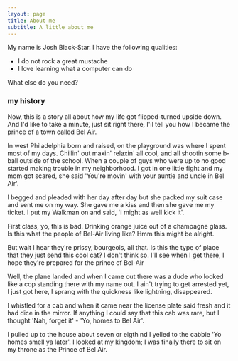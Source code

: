 ```yaml
---
layout: page
title: About me
subtitle: A little about me
---
```


My name is Josh Black-Star. I have the following qualities:

- I do not rock a great mustache
- I love learning what a computer can do

What else do you need?

### my history

Now, this is a story all about how my life got flipped-turned upside down.
And I'd like to take a minute, just sit right there, I'll tell you how I became the prince of a town called Bel Air.

In west Philadelphia born and raised, on the playground was where I spent most of my days. Chillin' out maxin' relaxin' all cool, and all shootin some b-ball outside of the school. When a couple of guys who were up to no good started making trouble in my neighborhood. I got in one little fight and my mom got scared, she said 'You're movin' with your auntie and uncle in Bel Air'.

I begged and pleaded with her day after day but she packed my suit case and sent me on my way. She gave me a kiss and then she gave me my ticket. I put my Walkman on and said, 'I might as well kick it'.

First class, yo, this is bad. Drinking orange juice out of a champagne glass. Is this what the people of Bel-Air living like? Hmm this might be alright.

But wait I hear they're prissy, bourgeois, all that. Is this the type of place that they just send this cool cat? I don't think so. I'll see when I get there, I hope they're prepared for the prince of Bel-Air

Well, the plane landed and when I came out there was a dude who looked like a cop standing there with my name out. I ain't trying to get arrested yet, I just got here, I sprang with the quickness like lightning, disappeared.

I whistled for a cab and when it came near the license plate said fresh and it had dice in the mirror. If anything I could say that this cab was rare, but I thought 'Nah, forget it' - 'Yo, homes to Bel Air'.

I pulled up to the house about seven or eigth nd I yelled to the cabbie 'Yo homes smell ya later'. I looked at my kingdom; I was finally there to sit on my throne as the Prince of Bel Air.
